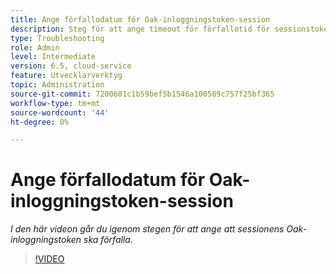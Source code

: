 ```yaml
---
title: Ange förfallodatum för Oak-inloggningstoken-session
description: Steg för att ange timeout för förfallotid för sessionstoken för ekningstyp
type: Troubleshooting
role: Admin
level: Intermediate
version: 6.5, cloud-service
feature: Utvecklarverktyg
topic: Administration
source-git-commit: 7200601c1b59bef5b1546a100589c757f25bf365
workflow-type: tm+mt
source-wordcount: '44'
ht-degree: 0%

---
```


# Ange förfallodatum för Oak-inloggningstoken-session

*I den här videon går du igenom stegen för att ange att sessionens Oak-inloggningstoken ska förfalla.*

>[!VIDEO](https://video.tv.adobe.com/v/335468?quality=9&learn=on)
